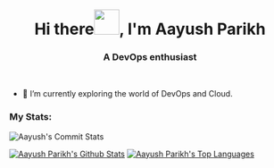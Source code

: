 <h1 align="center">Hi there<img src="https://raw.githubusercontent.com/MartinHeinz/MartinHeinz/master/wave.gif" width="45px">, I'm Aayush Parikh</h1>
<h3 align="center">A DevOps enthusiast</h3>
<br/>

- 🔭 I’m currently exploring the world of DevOps and Cloud.

### My Stats:

![Aayush's Commit Stats](https://github-readme-streak-stats.herokuapp.com/?user=aayushparikh22&theme=dark&hide_border=true)

<a href="https://github.com/aayushparikh22/github-readme-stats"><img alt="Aayush Parikh's Github Stats" src="https://github-readme-stats.vercel.app/api?username=aayushparikh22&show_icons=true&count_private=true&theme=cobalt&hide_border=true&bg_color=0D1117"/></a>
<a href="https://github.com/aayushparikh22/github-readme-stats"><img alt="Aayush Parikh's Top Languages" src="https://github-readme-stats.vercel.app/api/top-langs/?username=aayushparikh22&langs_count=20&count_private=true&layout=compact&theme=cobalt&hide_border=true&bg_color=0D1117" /></a>
<br/>
